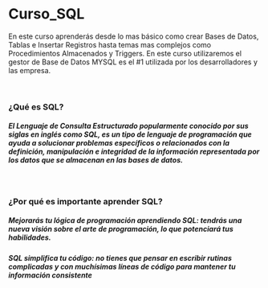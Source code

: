 <H1>Curso_SQL</H1>
<p>En este curso aprenderás desde lo mas básico como crear Bases de Datos, Tablas e Insertar Registros hasta temas mas complejos como Procedimientos Almacenados y Triggers.  En este curso utilizaremos el gestor de Base de Datos MYSQL es el #1 utilizada por los desarrolladores y las empresa.</p> 
<br>
<h3>¿Qué es SQL?</h3>
<h5>El Lenguaje de Consulta Estructurado popularmente conocido por sus siglas en inglés como SQL, es un tipo de lenguaje de programación que ayuda a solucionar problemas específicos o relacionados con la definición, manipulación e integridad de la información representada por los datos que se almacenan en las bases de datos.</h5>
<br>
<h3>¿Por qué es importante aprender SQL?</h3>
<h5>Mejorarás tu lógica de programación aprendiendo
SQL: tendrás una nueva visión sobre el arte de programación, lo que potenciará tus habilidades.</h5>
<h5>SQL simplifica tu código: no tienes que pensar en escribir rutinas complicadas y con muchísimas líneas de código para mantener tu información consistente</h5>
